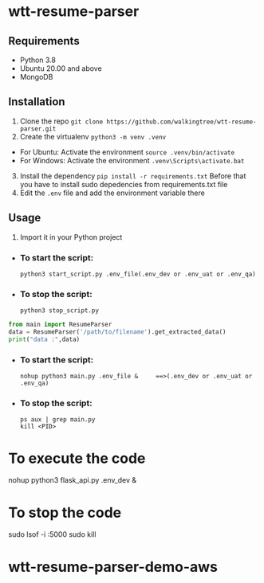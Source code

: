 # wtt-resume-parser

## Requirements
* Python 3.8
* Ubuntu 20.00 and above
* MongoDB

## Installation

1. Clone the repo `git clone https://github.com/walkingtree/wtt-resume-parser.git`
2. Create the virtualenv `python3 -m venv .venv`
*  For Ubuntu:
   Activate the environment `source .venv/bin/activate`
*  For Windows:
   Activate the environment  `.venv\Scripts\activate.bat`
3. Install the dependency `pip install -r requirements.txt` Before that you have to 
   install sudo depedencies from requirements.txt file
4. Edit the `.env` file and add the environment variable there

## Usage
1. Import it in your Python project

* ### To start the script:
      python3 start_script.py .env_file(.env_dev or .env_uat or .env_qa)
* ### To stop the script:
      python3 stop_script.py
      
```python
from main import ResumeParser
data = ResumeParser('/path/to/filename').get_extracted_data()
print("data :",data)
```

* ### To start the script:
      nohup python3 main.py .env_file &     ==>(.env_dev or .env_uat or .env_qa)
* ### To stop the script:
      ps aux | grep main.py
      kill <PID>


# To execute the code
nohup python3 flask_api.py .env_dev &


# To stop the code
sudo lsof -i :5000
sudo kill <PID>

# wtt-resume-parser-demo-aws
